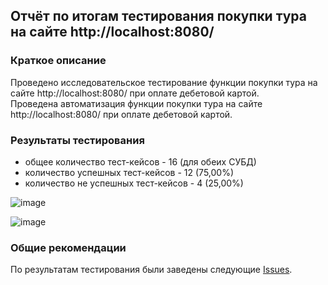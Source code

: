## Отчёт по итогам тестирования покупки тура на сайте http://localhost:8080/

### Краткое описание

Проведено исследовательское тестирование функции покупки тура на сайте http://localhost:8080/ при оплате дебетовой картой.\
Проведена автоматизация функции покупки тура на сайте http://localhost:8080/ при оплате дебетовой картой.

### Результаты тестирования

- общее количество тест-кейсов - 16 (для обеих СУБД)
- количество успешных тест-кейсов - 12 (75,00%)
- количество не успешных тест-кейсов - 4 (25,00%)

![image](https://github.com/user-attachments/assets/95ca362d-3db7-4f20-9cd1-7cca623f1e3b)

![image](https://github.com/user-attachments/assets/4fc288c2-0bfb-4294-8ac9-575e47d0160a)

### Общие рекомендации

По результатам тестирования были заведены следующие [Issues]( https://github.com/Engarahlion/Kurs/issues ).
